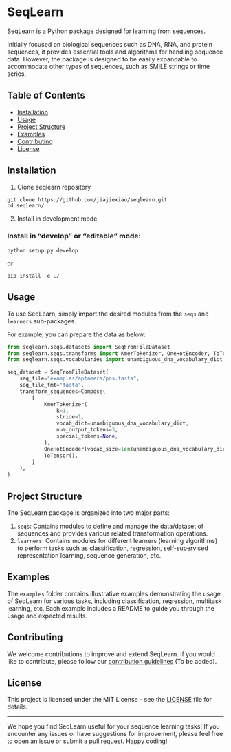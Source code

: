 # SeqLearn

SeqLearn is a Python package designed for learning from sequences. 

Initially focused on biological sequences such as DNA, RNA, and protein sequences, it provides essential tools and algorithms for handling sequence data. However, the package is designed to be easily expandable to accommodate other types of sequences, such as SMILE strings or time series.

## Table of Contents

-   [Installation](README.md#installation)
-   [Usage](README.md#usage)
-   [Project Structure](README.md#project-structure)
-   [Examples](README.md#examples)
-   [Contributing](README.md#contributing)
-   [License](README.md#license)

## Installation


1. Clone seqlearn repository
```
git clone https://github.com/jiajiexiao/seqlearn.git
cd seqlearn/
```

2. Install in development mode
### Install in “develop” or “editable” mode:
```
python setup.py develop
```
or
```
pip install -e ./
```


<!-- You can install SeqLearn using pip:

`pip install seqlearn`  -->

## Usage

To use SeqLearn, simply import the desired modules from the `seqs` and `learners` sub-packages.

For example, you can prepare the data as below: 
```python
from seqlearn.seqs.datasets import SeqFromFileDataset
from seqlearn.seqs.transforms import KmerTokenizer, OneHotEncoder, ToTensor
from seqlearn.seqs.vocabularies import unambiguous_dna_vocabulary_dict

seq_dataset = SeqFromFileDataset(
    seq_file="examples/aptamers/pos.fasta",
    seq_file_fmt="fasta",
    transform_sequences=Compose(
        [
            KmerTokenizer(
                k=1,
                stride=1,
                vocab_dict=unambiguous_dna_vocabulary_dict,
                num_output_tokens=3,
                special_tokens=None,
            ),
            OneHotEncoder(vocab_size=len(unambiguous_dna_vocabulary_dict)),
            ToTensor(),
        ]
    ),
)
```



## Project Structure

The SeqLearn package is organized into two major parts:

1.  `seqs`: Contains modules to define and manage the data/dataset of sequences and provides various related transformation operations.
2.  `learners`: Contains modules for different learners (learning algorithms) to perform tasks such as classification, regression, self-supervised representation learning, sequence generation, etc.

## Examples

The `examples` folder contains illustrative examples demonstrating the usage of SeqLearn for various tasks, including classification, regression, multitask learning, etc. Each example includes a README to guide you through the usage and expected results.

## Contributing

We welcome contributions to improve and extend SeqLearn. If you would like to contribute, please
follow our [contribution guidelines](CONTRIBUTING.md) (To be added).

## License

This project is licensed under the MIT License - see the [LICENSE](/LICENSE) file for details.

----------

We hope you find SeqLearn useful for your sequence learning tasks! If you encounter any issues or have suggestions for improvement, please feel free to open an issue or submit a pull request. Happy coding!